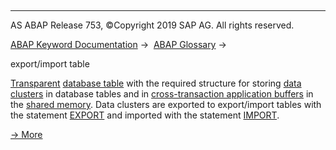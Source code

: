   

* * *

AS ABAP Release 753, ©Copyright 2019 SAP AG. All rights reserved.

[ABAP Keyword Documentation](https://help.sap.com/doc/abapdocu_753_index_htm/7.53/en-US/abenabap.htm) →  [ABAP Glossary](https://help.sap.com/doc/abapdocu_753_index_htm/7.53/en-US/abenabap_glossary.htm) → 

export/import table

[Transparent](https://help.sap.com/doc/abapdocu_753_index_htm/7.53/en-US/abentransparent_table_glosry.htm "Glossary Entry") [database table](https://help.sap.com/doc/abapdocu_753_index_htm/7.53/en-US/abendatabase_table_glosry.htm "Glossary Entry") with the required structure for storing [data clusters](https://help.sap.com/doc/abapdocu_753_index_htm/7.53/en-US/abendata_cluster_glosry.htm "Glossary Entry") in database tables and in [cross-transaction application buffers](https://help.sap.com/doc/abapdocu_753_index_htm/7.53/en-US/abencrosstrans_app_buffer_glosry.htm "Glossary Entry") in the [shared memory](https://help.sap.com/doc/abapdocu_753_index_htm/7.53/en-US/abenshared_memory_glosry.htm "Glossary Entry"). Data clusters are exported to export/import tables with the statement [EXPORT](https://help.sap.com/doc/abapdocu_753_index_htm/7.53/en-US/abapexport_data_cluster.htm) and imported with the statement [IMPORT](https://help.sap.com/doc/abapdocu_753_index_htm/7.53/en-US/abapimport_data_cluster.htm).

[→ More](https://help.sap.com/doc/abapdocu_753_index_htm/7.53/en-US/abenexport_data_cluster_indx.htm)